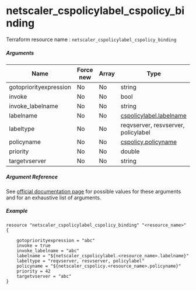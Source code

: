 # netscaler_cspolicylabel_cspolicy_binding

Terraform resource name : ```netscaler_cspolicylabel_cspolicy_binding```

##### Arguments

| Name | Force new | Array | Type |
|----|----|----|----|
|gotopriorityexpression|No|No|string|
|invoke|No|No|bool|
|invoke_labelname|No|No|string|
|labelname|No|No|[cspolicylabel.labelname](/doc/resources/cspolicylabel.md)|
|labeltype|No|No|reqvserver, resvserver, policylabel|
|policyname|No|No|[cspolicy.policyname](/doc/resources/cspolicy.md)|
|priority|No|No|double|
|targetvserver|No|No|string|


##### Argument Reference

See [official documentation page](https://developer-docs.citrix.com/projects/netscaler-nitro-api/en/11.0/configuration/content-switching/cspolicylabel_cspolicy_binding/cspolicylabel_cspolicy_binding/) for possible values for these arguments and for an exhaustive list of arguments.

##### Example

```
resource "netscaler_cspolicylabel_cspolicy_binding" "<resource_name>" {

    gotopriorityexpression = "abc"
    invoke = true
    invoke_labelname = "abc"
    labelname = "${netscaler_cspolicylabel.<resource_name>.labelname}"
    labeltype = "reqvserver, resvserver, policylabel"
    policyname = "${netscaler_cspolicy.<resource_name>.policyname}"
    priority = 42
    targetvserver = "abc"
}
```

